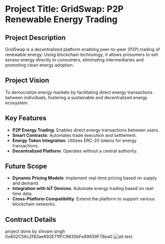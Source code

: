# Project Title: GridSwap: P2P Renewable Energy Trading

## Project Description

GridSwap is a decentralized platform enabling peer-to-peer (P2P) trading of renewable energy. Using blockchain technology, it allows prosumers to sell excess energy directly to consumers, eliminating intermediaries and promoting clean energy adoption. 

## Project Vision      
 
To democratize energy markets by facilitating direct energy transactions between individuals, fostering a sustainable and decentralized energy ecosystem.
 
## Key Features

- **P2P Energy Trading**: Enables direct energy transactions between users.
- **Smart Contracts**: Automates trade execution and settlement.
- **Energy Token Integration**: Utilizes ERC-20 tokens for energy transactions.
- **Decentralized Platform**: Operates without a central authority.

## Future Scope

- **Dynamic Pricing Models**: Implement real-time pricing based on supply and demand.
- **Integration with IoT Devices**: Automate energy trading based on real-time data.
- **Cross-Platform Compatibility**: Extend the platform to support various blockchain networks.
    
## Contract Details
project done by shivam singh
0x602C56c2f83ae692E71fFC9830bFe89659F78ea0
![alt text](image.png)
 
